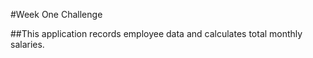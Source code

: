 #Week One Challenge

##This application records employee data and calculates total monthly salaries.
